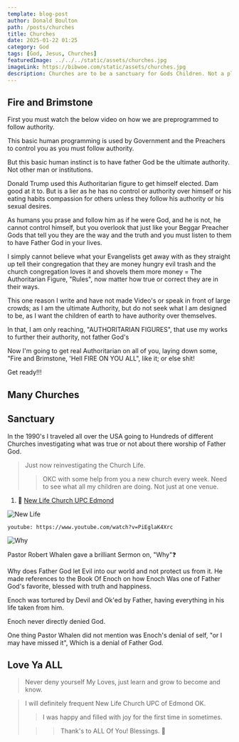 ```yaml
---
template: blog-post
author: Donald Boulton
path: /posts/churches
title: Churches
date: 2025-01-22 01:25
category: God
tags: [God, Jesus, Churches]
featuredImage: ../../../static/assets/churches.jpg
imageLink: https://bibwoe.com/static/assets/churches.jpg
description: Churches are to be a sanctuary for Gods Children. Not a playtime party place!
---
```


<Container p={4} bg="muted">
  <H2>Fire and Brimstone</H2>
</Container>

First you must watch the below video on how we are preprogrammed to follow authority.

This basic human programming is used by Government and the Preachers to control you as you must follow authority.

But this basic human instinct is to have father God be the ultimate authority. Not other man or institutions.

Donald Trump used this Authoritarian figure to get himself elected. Dam good at it to. But is a lier as he has no control or authority over himself or his eating habits compassion for others unless they follow his authority or his sexual desires.

As humans you prase and follow him as if he were God, and he is not, he cannot control himself, but you overlook that just like your Beggar Preacher Gods that tell you they are the way and the truth and you must listen to them to have Father God in your lives.

I simply cannot believe what your Evangelists get away with as they straight up tell their congregation that they are money hungry evil trash and the church congregation loves it and shovels them more money  =  The Authoritarian Figure, "Rules", now matter how true or correct they are in their ways.

This one reason I write and have not made Video's or speak in front of large crowds; as I am the ultimate Authority, but do not seek what I am designed to be, as I want the children of earth to have authority over themselves.

In that, I am only reaching, "AUTHORITARIAN FIGURES", that use my works to further their authority, not father God's

Now I'm going to get real Authoritarian on all of you, laying down some, "Fire and Brimstone, 'Hell FIRE ON YOU ALL", like it; or else shit!

Get ready!!!

<Container p={4} bg="muted">

<VideoSix />

</Container>

<Container p={4} bg="muted">
  <H2>Many Churches</H2>
</Container>

## Sanctuary

<Paragraph variant="block">

In the 1990's I traveled all over the USA going to Hundreds of different Churches investigating what was true or not about there worship of Father God.

> Just now reinvestigating the Church Life.
>
> > OKC with some help from you a new church every week. Need to see what all my children are doing. Not just at one venue.

1. 🔗 [New Life Church UPC Edmond](https://newlifeupcok.com)

![New Life](../../../static/img/new-life-logo.png)

`youtube: https://www.youtube.com/watch?v=PiEglaK4Xrc`

![Why](../../../static/img/question.png)

Pastor Robert Whalen gave a brilliant Sermon on, "Why"❓

Why does Father God let Evil into our world and not protect us from it. He made references to the Book Of Enoch on how Enoch Was one of Father God's favorite, blessed with truth and happiness.

Enoch was tortured by Devil and Ok'ed by Father, having everything in his life taken from him.

Enoch never directly denied God.

One thing Pastor Whalen did not mention was Enoch's denial of self, "or I may have missed it", Which is a denial of Father God.

## Love Ya ALL

> Never deny yourself My Loves, just learn and grow to become and know.

> I will definitely frequent New Life Church UPC of Edmond OK.
>
> > I was happy and filled with joy for the first time in sometimes.
>
> > > Thank's to ALL Of You! Blessings. 🙏

</Paragraph>
